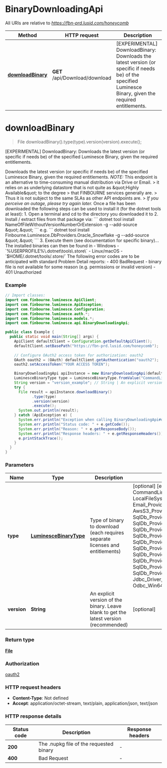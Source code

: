 # BinaryDownloadingApi

All URIs are relative to *https://fbn-prd.lusid.com/honeycomb*

| Method | HTTP request | Description |
|------------- | ------------- | -------------|
| [**downloadBinary**](BinaryDownloadingApi.md#downloadBinary) | **GET** /api/Download/download | [EXPERIMENTAL] DownloadBinary: Downloads the latest version (or specific if needs be) of the specified Luminesce Binary, given the required entitlements. |


<a id="downloadBinary"></a>
# **downloadBinary**
> File downloadBinary().type(type).version(version).execute();

[EXPERIMENTAL] DownloadBinary: Downloads the latest version (or specific if needs be) of the specified Luminesce Binary, given the required entitlements.

 Downloads the latest version (or specific if needs be) of the specified Luminesce Binary, given the required entitlements.  *NOTE:* This endpoint is an alternative to time-consuming manual distribution via Drive or Email. &gt; it relies on as underlying datastore that is not quite as \&quot;Highly Available\&quot; to the degree  &gt; that FINBOURNE services generally are.  &gt; Thus it is not subject to the same SLAs as other API endpoints are. &gt; *If you perceive an outage, please try again later.*  Once a file has been downloaded the following steps can be used to install it (for the dotnet tools at least):  1. Open a terminal and cd to the directory you downloaded it to 2. Install / extract files from that package via: &#x60;&#x60;&#x60; dotnet tool install NameOfFileWithoutVersionNumberOrExtension -g --add-source \&quot;.\&quot; &#x60;&#x60;&#x60; e.g. &#x60;&#x60;&#x60; dotnet tool install Finbourne.Luminesce.DbProviders.Oracle_Snowflake -g --add-source \&quot;.\&quot; &#x60;&#x60;&#x60; 3. Execute them (see documentation for specific binary)...  The installed binaries can then be found in - Windows - &#x60;%USERPROFILE%\\.dotnet\\tools\\.store\\&#x60; - Linux/macOS - &#x60;$HOME/.dotnet/tools/.store/&#x60;  The following error codes are to be anticipated with standard Problem Detail reports: - 400 BadRequest - binary file is not available for some reason (e.g. permissions or invalid version) - 401 Unauthorized 

### Example
```java
// Import classes:
import com.finbourne.luminesce.ApiClient;
import com.finbourne.luminesce.ApiException;
import com.finbourne.luminesce.Configuration;
import com.finbourne.luminesce.auth.*;
import com.finbourne.luminesce.models.*;
import com.finbourne.luminesce.api.BinaryDownloadingApi;

public class Example {
  public static void main(String[] args) {
    ApiClient defaultClient = Configuration.getDefaultApiClient();
    defaultClient.setBasePath("https://fbn-prd.lusid.com/honeycomb");
    
    // Configure OAuth2 access token for authorization: oauth2
    OAuth oauth2 = (OAuth) defaultClient.getAuthentication("oauth2");
    oauth2.setAccessToken("YOUR ACCESS TOKEN");

    BinaryDownloadingApi apiInstance = new BinaryDownloadingApi(defaultClient);
    LuminesceBinaryType type = LuminesceBinaryType.fromValue("CommandLineTool"); // LuminesceBinaryType | Type of binary to download (each requires separate licenses and entitlements)
    String version = "version_example"; // String | An explicit version of the binary. Leave blank to get the latest version (recommended)
    try {
      File result = apiInstance.downloadBinary()
            .type(type)
            .version(version)
            .execute();
      System.out.println(result);
    } catch (ApiException e) {
      System.err.println("Exception when calling BinaryDownloadingApi#downloadBinary");
      System.err.println("Status code: " + e.getCode());
      System.err.println("Reason: " + e.getResponseBody());
      System.err.println("Response headers: " + e.getResponseHeaders());
      e.printStackTrace();
    }
  }
}
```

### Parameters

| Name | Type | Description  | Notes |
|------------- | ------------- | ------------- | -------------|
| **type** | [**LuminesceBinaryType**](.md)| Type of binary to download (each requires separate licenses and entitlements) | [optional] [enum: CommandLineTool, LocalFileSystem_Providers, Email_Providers, Python_Providers, AwsS3_Providers, Azure_Providers, SqlDb_Providers_Db2Linux, SqlDb_Providers_MySql, SqlDb_Providers_Oracle, SqlDb_Providers_Oracle_Snowflake, SqlDb_Providers_Postgresql, SqlDb_Providers_Snowflake, SqlDb_Providers_SqlServer, SqlDb_Providers_SybaseAse, SqlDb_Providers_SqLite, SqlDb_Providers_DuckDb, Jdbc_Driver, PowerBi_Connector, Odbc_Win64_Driver] |
| **version** | **String**| An explicit version of the binary. Leave blank to get the latest version (recommended) | [optional] |

### Return type

[**File**](File.md)

### Authorization

[oauth2](../README.md#oauth2)

### HTTP request headers

 - **Content-Type**: Not defined
 - **Accept**: application/octet-stream, text/plain, application/json, text/json

### HTTP response details
| Status code | Description | Response headers |
|-------------|-------------|------------------|
| **200** | The .nupkg file of the requested binary |  -  |
| **400** | Bad Request |  -  |

